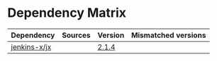 # Dependency Matrix

Dependency | Sources | Version | Mismatched versions
---------- | ------- | ------- | -------------------
[jenkins-x/jx](https://github.com/jenkins-x/jx.git) |  | [2.1.4](https://github.com/jenkins-x/jx/releases/tag/v2.1.4) | 
